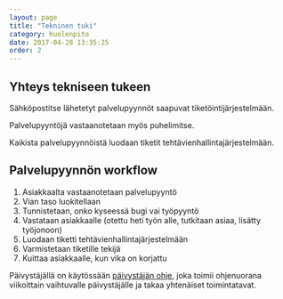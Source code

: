 ```yaml
---
layout: page
title: "Tekninen tuki"
category: huolenpito
date: 2017-04-28 13:35:25
order: 2
---
```


## Yhteys tekniseen tukeen

Sähköpostitse lähetetyt palvelupyynnöt saapuvat tiketöintijärjestelmään.

Palvelupyyntöjä vastaanotetaan myös puhelimitse.

Kaikista palvelupyynnöistä luodaan tiketit tehtävienhallintajärjestelmään.


## Palvelupyynnön workflow

1. Asiakkaalta vastaanotetaan palvelupyyntö
2. Vian taso luokitellaan
3. Tunnistetaan, onko kyseessä bugi vai työpyyntö
4. Vastataan asiakkaalle (otettu heti työn alle, tutkitaan asiaa, lisätty työjonoon)
5. Luodaan tiketti tehtävienhallintajärjestelmään
6. Varmistetaan tiketille tekijä
7. Kuittaa asiakkaalle, kun vika on korjattu

Päivystäjällä on käytössään [päivystäjän ohje](https://geniem.atlassian.net/wiki/spaces/ASUP/pages/117637168/P+ivyst+j+n+ohje), joka toimii ohjenuorana viikoittain vaihtuvalle päivystäjälle ja takaa yhtenäiset toimintatavat.

